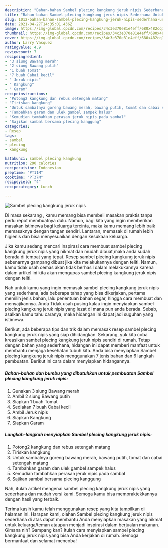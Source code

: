 ```yaml
---
description: "Bahan-bahan Sambel plecing kangkung jeruk nipis Sederhana Untuk Jualan"
title: "Bahan-bahan Sambel plecing kangkung jeruk nipis Sederhana Untuk Jualan"
slug: 1012-bahan-bahan-sambel-plecing-kangkung-jeruk-nipis-sederhana-untuk-jualan
date: 2021-04-27T14:35:01.436Z
image: https://img-global.cpcdn.com/recipes/34c3e370e81e4eff/680x482cq70/sambel-plecing-kangkung-jeruk-nipis-foto-resep-utama.jpg
thumbnail: https://img-global.cpcdn.com/recipes/34c3e370e81e4eff/680x482cq70/sambel-plecing-kangkung-jeruk-nipis-foto-resep-utama.jpg
cover: https://img-global.cpcdn.com/recipes/34c3e370e81e4eff/680x482cq70/sambel-plecing-kangkung-jeruk-nipis-foto-resep-utama.jpg
author: Larry Vasquez
ratingvalue: 4.9
reviewcount: 7
recipeingredient:
- "3 siung Bawang merah"
- "2 siung Bawang putih"
- "1 buah Tomat"
- "7 buah Cabai kecil"
- " Jeruk nipis"
- " Kangkung"
- " Garam"
recipeinstructions:
- "Potong2 kangkung dan rebus setengah matang"
- "Tiriskan kangkung"
- "Untuk sambalnya goreng bawang merah, bawang putih, tomat dan cabai setengah matang"
- "Tambahkan garam dan ulek gambel sampek halus"
- "Kemudian tambahkan perasan jeruk nipis pada sambal"
- "Sajikan sambal bersama plecing kanggung"
categories:
- Resep
tags:
- sambel
- plecing
- kangkung

katakunci: sambel plecing kangkung 
nutrition: 290 calories
recipecuisine: Indonesian
preptime: "PT11M"
cooktime: "PT37M"
recipeyield: "4"
recipecategory: Lunch

---
```



![Sambel plecing kangkung jeruk nipis](https://img-global.cpcdn.com/recipes/34c3e370e81e4eff/680x482cq70/sambel-plecing-kangkung-jeruk-nipis-foto-resep-utama.jpg)

Di masa  sekarang , kamu memang bisa membeli masakan praktis tanpa perlu repot membuatnya dulu. Namun, bagi kita yang ingin memberikan masakan istimewa bagi keluarga tercinta, maka kamu memang lebih baik memasaknya dengan tangan sendiri. Lantaran, memasak di rumah lebih higienis dan bisa menyesuaikan dengan kesukaan keluarga.

Jika kamu sedang mencari inspirasi cara membuat sambel plecing kangkung jeruk nipis yang nikmat dan mudah dibuat,maka anda sudah berada di tempat yang tepat. Resep sambel plecing kangkung jeruk nipis  sebenarnya gampang dibuat jika kita melakukannya dengan teliti. Namun, kamu tidak usah cemas akan tidak berhasil dalam melakukannya 
karena dalam artikel ini kita akan mengupas sambel plecing kangkung jeruk nipis dengan teliti.  



Nah untuk kamu yang ingin memasak sambel plecing kangkung jeruk nipis yang sederhana, ada beberapa tahap yang bisa dikerjakan, pertama memilih jenis bahan, lalu penentuan bahan segar, hingga cara membuat dan menyajikannya. Anda Tidak usah pusing kalau ingin menyiapkan sambel plecing kangkung jeruk nipis yang lezat di mana pun anda berada. Sebab, asalkan kamu  tahu caranya, maka hidangan ini dapat jadi suguhan yang istimewa.

Berikut, ada beberapa tips dan trik dalam memasak resep sambel plecing kangkung jeruk nipis yang siap dihidangkan. Sekarang, yuk kita coba kreasikan sambel plecing kangkung jeruk nipis sendiri di rumah. Tetap dengan bahan yang sederhana, hidangan ini dapat memberi manfaat untuk membantu menjaga kesehatan tubuh kita. Anda bisa menyiapkan Sambel plecing kangkung jeruk nipis menggunakan 7 jenis bahan dan 6 langkah pembuatan. Berikut ini cara dalam menyiapkan hidangannya.

<!--inarticleads1-->

##### Bahan-bahan dan bumbu yang dibutuhkan untuk pembuatan Sambel plecing kangkung jeruk nipis:

1. Gunakan 3 siung Bawang merah
1. Ambil 2 siung Bawang putih
1. Siapkan 1 buah Tomat
1. Sediakan 7 buah Cabai kecil
1. Ambil  Jeruk nipis
1. Siapkan  Kangkung
1. Siapkan  Garam




<!--inarticleads2-->

##### Langkah-langkah menyiapkan Sambel plecing kangkung jeruk nipis:

1. Potong2 kangkung dan rebus setengah matang
1. Tiriskan kangkung
1. Untuk sambalnya goreng bawang merah, bawang putih, tomat dan cabai setengah matang
1. Tambahkan garam dan ulek gambel sampek halus
1. Kemudian tambahkan perasan jeruk nipis pada sambal
1. Sajikan sambal bersama plecing kanggung




Nah, itulah artikel mengenai  sambel plecing kangkung jeruk nipis  yang sederhana dan mudah versi kami. Semoga kamu bisa mempraktekkannya dengan hasil yang terbaik. 

Terima kasih kamu telah menggunakan resep yang kita tampilkan di halaman ini. Harapan kami, olahan  Sambel plecing kangkung jeruk nipis sederhana di atas dapat membantu Anda menyiapkan masakan yang nikmat untuk keluarga/teman ataupun menjadi inspirasi dalam berjualan makanan. Gimana nih? Gampang kan? Itulah cara menyiapkan sambel plecing kangkung jeruk nipis yang bisa Anda kerjakan di rumah. Semoga bermanfaat dan selamat mencoba!

